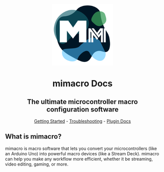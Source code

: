 <p align="center">
    <img alt="mimacro logo" src="./icon.png" width="200">
</p>
<h1 align="center">mimacro Docs</h1>
<h2 align="center">The ultimate microcontroller macro configuration software</h2>
<div align="center">
    <a href="https://atticuscornett.github.io/mimacro-docs/getting-started.html">Getting Started</a> - 
    <a href="https://atticuscornett.github.io/mimacro-docs/troubleshooting.html">Troubleshooting</a> - 
    <a href="https://atticuscornett.github.io/mimacro-docs/mimacro-plugins.html">Plugin Docs</a></div>

## What is mimacro?
mimacro is macro software that lets you convert your microcontrollers (like an Arduino Uno) into powerful macro devices (like a Stream Deck). mimacro can help you make any workflow more efficient, whether it be streaming, video editing, gaming, or more.
